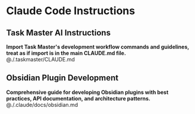 # Claude Code Instructions

## Task Master AI Instructions
**Import Task Master's development workflow commands and guidelines, treat as if import is in the main CLAUDE.md file.**
@./.taskmaster/CLAUDE.md

## Obsidian Plugin Development
**Comprehensive guide for developing Obsidian plugins with best practices, API documentation, and architecture patterns.**
@./.claude/docs/obsidian.md
